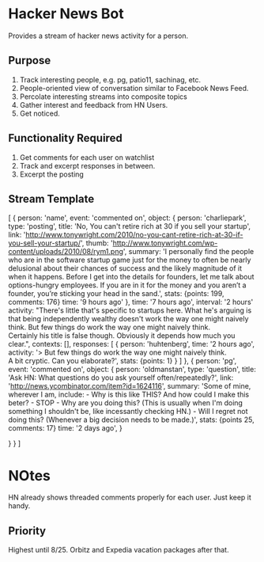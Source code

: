 
# Hacker News Bot 

Provides a stream of hacker news activity for a person. 

## Purpose 

1. Track interesting people, e.g. pg, patio11, sachinag, etc. 
2. People-oriented view of conversation similar to Facebook News Feed.
3. Percolate interesting streams into composite topics 
4. Gather interest and feedback from HN Users.
5. Get noticed. 

## Functionality Required

1. Get comments for each user on watchlist
2. Track and excerpt responses in between. 
3. Excerpt the posting

## Stream Template

[
{
  person: 'name',
  event: 'commented on', 
  object: {
    person: 'charliepark',
    type: 'posting',
    title: 'No, You can\'t retire rich at 30 if you sell your startup',
    link: 'http://www.tonywright.com/2010/no-you-cant-retire-rich-at-30-if-you-sell-your-startup/',
    thumb: 'http://www.tonywright.com/wp-content/uploads/2010/08/rym1.png',
    summary: 'I personally find the people who are in the software startup game just for the money to often be nearly delusional about their chances of success and the likely magnitude of it when it happens. Before I get into the details for founders, let me talk about options-hungry employees. If you are in it for the money and you aren’t a founder, you’re sticking your head in the sand.',
    stats: {points: 199, comments: 176}
    time: '9 hours ago'
  },
  time: '7 hours ago',
  interval: '2 hours'
  activity: "There's little that's specific to startups here. What he's arguing is that being independently wealthy doesn't work the way one might naively think. But few things do work the way one might naively think.<br/>Certainly his title is false though. Obviously it depends how much you clear.", 
  contexts: [], 
  responses: [
    {
      person: 'huhtenberg', 
      time: '2 hours ago', 
      activity: '> But few things do work the way one might naively think.<br/> A bit cryptic. Can you elaborate?',
      stats: {points: 1}
    }
  ]
},
{
  person: 'pg',
  event: 'commented on',
  object: {
    person: 'oldmanstan',
    type: 'question',
    title: 'Ask HN: What questions do you ask yourself often/repeatedly?',
    link: 'http://news.ycombinator.com/item?id=1624116',
    summary: 'Some of mine, wherever I am, include: - Why is this like THIS? And how could I make this beter? - STOP - Why are you doing this? (This is usually when I'm doing something I shouldn't be, like incessantly checking HN.) - Will I regret not doing this? (Whenever a big decision needs to be made.)',
    stats: {points 25, comments: 17}
    time: '2 days ago',
  }  

    

  }
}
]



# NOtes 
HN already shows threaded comments properly for each user. Just keep it handy. 

## Priority 

Highest until 8/25. 
Orbitz and Expedia vacation packages after that.

